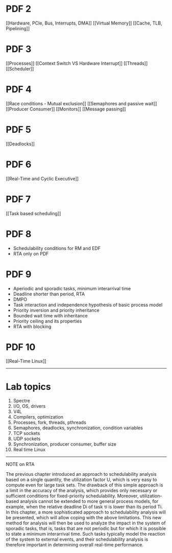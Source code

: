 #  PDF 2
[[Hardware, PCIe, Bus, Interrupts, DMA]]
[[Virtual Memory]]
[[Cache, TLB, Pipelining]]
# PDF 3
[[Processes]]
[[Context Switch VS Hardware Interrupt]]
[[Threads]]
[[Scheduler]]
# PDF 4
[[Race conditions - Mutual exclusion]]
[[Semaphores and passive wait]]
[[Producer Consumer]]
[[Monitors]]
[[Message passing]]
# PDF 5
[[Deadlocks]]
# PDF 6
[[Real-Time and Cyclic Executive]]
# PDF 7
[[Task based scheduling]]
# PDF 8
- Schedulability conditions for RM and EDF
- RTA
only on PDF
# PDF 9
* Aperiodic and sporadic tasks, minimum interarrival time
* Deadline shorter than period, RTA
* DMPO
* Task interaction and independence hypothesis of basic process model
* Priority inversion and priority inheritance
* Bounded wait time with inheritance
* Priority ceiling and its properties
* RTA with blocking

# PDF 10
[[Real-Time Linux]]

---

# Lab topics
1. Spectre
2. I/O, OS, drivers
3. V4L
4. Compilers, optimization
5. Processes, fork, threads, pthreads
6. Semaphores, deadlocks, synchronization, condition variables
7. TCP sockets
8. UDP sockets
9. Synchronization, producer consumer, buffer size
10. Real time Linux


--- 
NOTE on RTA

The previous chapter introduced an approach to schedulability analysis based on a single quantity, the utilization factor U, which is very easy to compute even for large task sets. 
The drawback of this simple approach is a limit in the accuracy of the analysis, which provides only necessary or sufficient conditions for fixed-priority schedulability. Moreover, utilization-based analysis cannot be extended to more general process models, for example, when the relative deadline Di of task τi is lower than its period Ti. In this chapter, a more sophisticated approach to schedulability analysis will be presented, which will allow coping with the above limitations. This new method for analysis will then be used to analyze the impact in the system of sporadic tasks, that is, tasks that are not periodic but for which it is possible to state a minimum interarrival time. Such tasks typically model the reaction of the system to external events, and their schedulability analysis is therefore important in determining overall real-time performance.